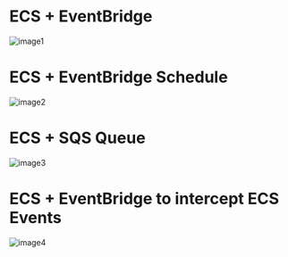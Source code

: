 


# ECS + EventBridge

![image1](Pasted_image_20240419192053.png)



# ECS + EventBridge Schedule

![image2](Pasted_image_20240419192127.png)


# ECS + SQS Queue

![image3](Pasted_image_20240419192213.png)


# ECS + EventBridge to intercept ECS Events

![image4](Pasted_image_20240419192304.png)

